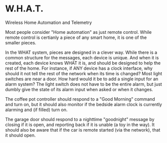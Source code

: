 # W.H.A.T.
Wireless
  Home 
    Automation
      and
        Telemetry
        
Most people consider "Home automation" as just remote control.
While remote control is certianly a piece of any smart home, it is one
of the smaller pieces.

In the WHAT system, pieces are designed in a clever way.  While there is a 
common structure for the messages, each device is unique.  And when it is 
created, each device knows WHAT it is, and should be designed to help the 
rest of the home.  For instance, if ANY device has a clock interface, why 
should it not tell the rest of the network when its time is changed?
Most light switches are near a door.  How hard would it be to add a single
input for an alarm system?  The light switch does not have to be the entire 
alarm, but just dumbly give the state of its alarm input when asked or when 
it changes.

The coffee pot controller should respond to a "Good Morning" command and turn on, 
but it should also monitor if the bedside alarm clock is currently alarming and (if filled)
turn on.  

The garage door should respond to a nighttime "goodnight" message by closing 
if it is open, and reporting back if it is unable (a toy in the way).  It should
also be aware that if the car is remote started (via the network), that it should 
open.

